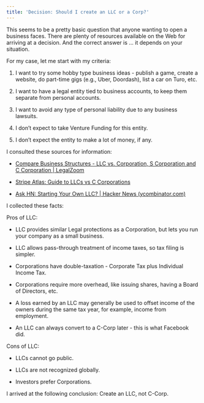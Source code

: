 ```yaml
---
title: 'Decision: Should I create an LLC or a Corp?'
---
```


This seems to be a pretty basic question that anyone wanting to open a business
faces. There are plenty of resources available on the Web for arriving at a
decision. And the correct answer is ... it depends on your situation.

For my case, let me start with my criteria:

1.  I want to try some hobby type business ideas - publish a game, create a
    website, do part-time gigs (e.g., Uber, Doordash), list a car on Turo, etc.

2.  I want to have a legal entity tied to business accounts, to keep them
    separate from personal accounts.

3.  I want to avoid any type of personal liability due to any business lawsuits.

4.  I don’t expect to take Venture Funding for this entity.

5.  I don’t expect the entity to make a lot of money, if any.

I consulted these sources for information:

-   [Compare Business Structures - LLC vs. Corporation, S Corporation and C
    Corporation \|
    LegalZoom](https://www.legalzoom.com/business/business-formation/compare.html?kid=_k_8967c20ba3c01f3d3519a0e72f288d37_k_&utm_source=bing&utm_medium=cpc&utm_term=llc%20vs%20corporation&utm_content=78615271457885&utm_campaign=SMB%20%7C%20Overlap%20%7C%20Exact&kpid=bi_283218029_1257841404296254_78615271457885_kwd-78615166320028:loc-4132_c&utm_id=bing_283218029_1257841404296254_78615271457885_kwd-78615166320028:loc-4132_c&msclkid=8967c20ba3c01f3d3519a0e72f288d37)

-   [Stripe Atlas: Guide to LLCs vs C
    Corporations](https://stripe.com/atlas/guides/llc-vs-c-corp)

-   [Ask HN: Starting Your Own LLC? \| Hacker News
    (ycombinator.com)](https://news.ycombinator.com/item?id=20009534)

I collected these facts:

Pros of LLC:

-   LLC provides similar Legal protections as a Corporation, but lets you run
    your company as a small business.

-   LLC allows pass-through treatment of income taxes, so tax filing is simpler.

-   Corporations have double-taxation - Corporate Tax plus Individual Income
    Tax.

-   Corporations require more overhead, like issuing shares, having a Board of
    Directors, etc.

-   A loss earned by an LLC may generally be used to offset income of the owners
    during the same tax year, for example, income from employment.

-   An LLC can always convert to a C-Corp later - this is what Facebook did.

Cons of LLC:

-   LLCs cannot go public.

-   LLCs are not recognized globally.

-   Investors prefer Corporations.

I arrived at the following conclusion: Create an LLC, not C-Corp.
